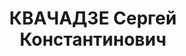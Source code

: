 ---
title: КВАЧАДЗЕ Сергей Константинович
description: "Род. в 1902, Грузия, Махарадзевский р-н, Бахты, грузин, обр.: высшее.\
  \ Проживал: Московская обл., Москва. Зав. здравотделом \n  Арестован 28.07.1937.\
  \ Обв. по ст. 58-7, 58-8, 58-11 УК РСФСР. Приговор: ВК ВС СССР, 25.02.1938 – ВМН.\
  \ \n  Реабилитирован ВК ВС СССР 18.04.1957"
---